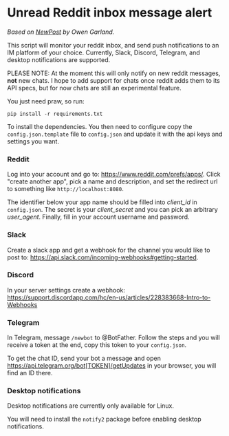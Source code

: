 # Unread Reddit inbox message alert

_Based on [NewPost](https://github.com/bag-man/NewPost) by Owen Garland._

This script will monitor your reddit inbox, and send push notifications to an IM platform of your choice. Currently, Slack, Discord, Telegram, and desktop notifications are supported.

PLEASE NOTE: At the moment this will only notify on new reddit messages, **not** new chats. I hope to add support for chats once reddit adds them to its API specs, but for now chats are still an experimental feature.

You just need praw, so run:

    pip install -r requirements.txt

To install the dependencies. You then need to configure copy the `config.json.template` file to `config.json` and update it with the api keys and settings you want. 

### Reddit 
Log into your account and go to: https://www.reddit.com/prefs/apps/. Click "create another app", pick a name and description, and set the redirect url to something like `http://localhost:8080`.

The identifier below your app name should be filled into _client\_id_ in `config.json`. The secret is your _client\_secret_ and you can pick an arbitrary _user\_agent_. Finally, fill in your account username and password.

### Slack
Create a slack app and get a webhook for the channel you would like to post to: https://api.slack.com/incoming-webhooks#getting-started. 

### Discord
In your server settings create a webhook: https://support.discordapp.com/hc/en-us/articles/228383668-Intro-to-Webhooks

### Telegram
In Telegram, message `/newbot` to @BotFather. Follow the steps and you will receive a token at the end, copy this token to your `config.json`.

To get the chat ID, send your bot a message and open https://api.telegram.org/bot[TOKEN]/getUpdates in your browser, you will find an ID there.

### Desktop notifications
Desktop notifications are currently only available for Linux.

You will need to install the `notify2` package before enabling desktop notifications.
